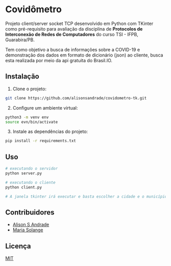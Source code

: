 # Covidômetro

Projeto client/server socket TCP desenvolvido em Python com TKinter como pré-requisito para avaliação da disciplina de **Protocolos de Interconexão de Redes de Computadores** do curso TSI - IFPB, Guarabira/PB.

Tem como objetivo a busca de informações sobre a COVID-19 e demonstração dos dados em formato de dicionário (json) ao cliente, busca esta realizada por meio da api gratuita do Brasil.IO.

## Instalação

1) Clone o projeto:
```bash
git clone https://github.com/alisonsandrade/covidometro-tk.git
```

2) Configure um ambiente virtual:
```bash
python3 -m venv env
source evn/bin/activate
```


3) Instale as dependências do projeto:
```bash
pip install -r requirements.txt
```

## Uso

```bash
# executando o servidor
python server.py

# executando o cliente
python client.py

# A janela tkinter irá executar e basta escolher a cidade e o município para fazer a consulta.
```

## Contribuidores
- [Alison S Andrade](https://github.com/alisonsandrade)
- [Maria Solange](https://github.com/SolangeMeireles)

## Licença
[MIT](https://choosealicense.com/licenses/mit/)